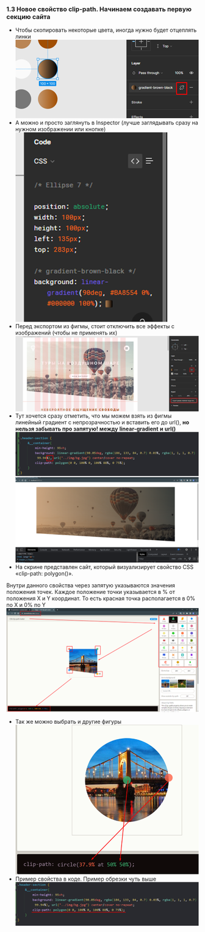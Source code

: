 ### 1.3 Новое свойство clip-path. Начинаем создавать первую секцию сайта

- Чтобы скопировать некоторые цвета, иногда нужно будет отцеплять линки
![](_png/6c6653166d6dc87b8d7bdc2f3da4ab77.png)
- А можно и просто заглянуть в Inspector (лучше заглядывать сразу на нужном изображении или кнопке)
![](_png/054a8b4daa31e405254b2ea9fe92d01c.png)
- Перед экспортом из фигмы, стоит отключить все эффекты с изображений (чтобы не применять их)
![](_png/86e69d54ce76ebb34339b66d92d2b065.png)
- Тут хочется сразу отметить, что мы можем взять из фигмы линейный градиент с непрозрачностью и вставить его до url(), **но нельзя забывать про запятую! между** **linear-gradient** **и** **url()**
![](_png/654e7828abbcabc3f08e01920a0189c2.png) ![](_png/f79181f86e20684a5557d2dd16236778.png)
- На скрине представлен сайт, который визуализирует свойство CSS «clip-path: polygon()».

Внутри данного свойства через запятую указываются значения положения точек. Каждое положение точки указывается в % от положения X и Y координат. То есть красная точка располагается в 0% по X и 0% по Y
![](_png/b84a1a890c246cdd15ace66d601f7090.png)
- Так же можно выбрать и другие фигуры
![](_png/b197e0fb5e668c40ea552c116f79be6c.png)
- Пример свойства в коде. Пример обрезки чуть выше
![](_png/2c2b54474354149888266eb0e4138fe4.png)